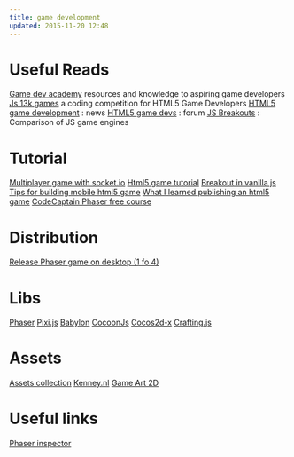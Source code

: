 ```yaml
---
title: game development
updated: 2015-11-20 12:48
---
```


# Useful Reads

[Game dev academy](https://gamedevacademy.org/) resources and knowledge to aspiring game developers
[Js 13k games](http://js13kgames.com/) a coding competition for HTML5 Game Developers
[HTML5 game development](http://www.html5gamedevelopment.com/) : news
[HTML5 game devs](http://www.html5gamedevs.com/forum/14-phaser/) : forum
[JS Breakouts](http://www.jsbreakouts.org/) : Comparison of JS game engines

# Tutorial

[Multiplayer game with socket.io](http://modernweb.com/2013/09/30/building-multiplayer-games-with-node-js-and-socket-io/)
[Html5 game tutorial](http://www.html5gamedevelopment.com/html5-game-tutorials)
[Breakout in vanilla js](https://developer.mozilla.org/en-US/docs/Games/Workflows/2D_Breakout_game_pure_JavaScript)
[Tips for building mobile html5 game](https://thomashunter.name/blog/tips-for-building-mobile-games-in-html5/)
[What I learned publishing an html5 game](http://codeplanet.io/what-i-learned-while-publishing-an-html5-mobile-app-part-15-development-and-debugging/)
[CodeCaptain Phaser free course](http://codecaptain.teachable.com/courses/html5-game-development-with-phaserjs)

# Distribution

[Release Phaser game on desktop (1 fo 4)](http://blog.bravebunny.co/phaser-game-on-steam-1-greenlight/)

# Libs

[Phaser](http://phaser.io/docs/)
[Pixi.js](http://pixijs.github.io/docs/)
[Babylon](http://www.babylonjs.com/)
[CocoonJs](https://www.ludei.com/cocoonjs/)
[Cocos2d-x](http://www.cocos2d-x.org/)
[Crafting.js](http://craftyjs.com/api/)

# Assets

[Assets collection](http://letsmakegames.org/resources/art-assets-for-game-developers/)
[Kenney.nl](Kenney.nl)
[Game Art 2D](http://www.gameart2d.com/)

# Useful links

[Phaser inspector](https://github.com/netcell/phaser-inspector)

